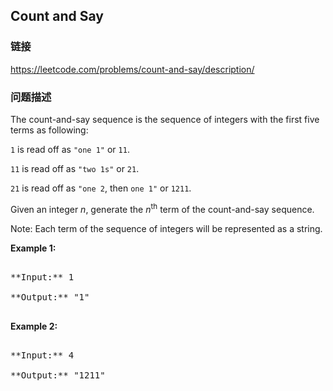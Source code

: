 ## Count and Say  
### 链接  
https://leetcode.com/problems/count-and-say/description/  
### 问题描述
The count-and-say sequence is the sequence of integers with the first five terms as following:


`1` is read off as `"one 1"` or `11`.<br />
`11` is read off as `"two 1s"` or `21`.<br />
`21` is read off as `"one 2`, then `one 1"` or `1211`.<br />



Given an integer *n*, generate the *n*<sup>th</sup> term of the count-and-say sequence.



Note: Each term of the sequence of integers will be represented as a string.


**Example 1:**
<pre>
**Input:** 1
**Output:** "1"
</pre>


**Example 2:**
<pre>
**Input:** 4
**Output:** "1211"
</pre>

